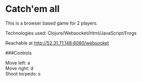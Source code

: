 # Catch'em all

This is a browser based game for 2 players.

Technologies used: Clojure/Websocket/Html/JavaScript/Frogs

Reachable at http://52.31.71.148:8080/websocket

###Controls

Move left: a<br/>
Move right: d<br/>
Shoot torpedo: s<br/>